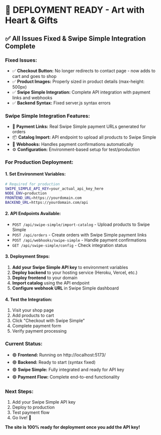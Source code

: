 # 🚀 DEPLOYMENT READY - Art with Heart & Gifts

## ✅ All Issues Fixed & Swipe Simple Integration Complete

### **Fixed Issues:**

- ✅ **Checkout Button:** No longer redirects to contact page - now adds to cart and goes to shop
- ✅ **Product Images:** Properly sized in product details (max-height: 500px)
- ✅ **Swipe Simple Integration:** Complete API integration with payment links and webhooks
- ✅ **Backend Syntax:** Fixed server.js syntax errors

### **Swipe Simple Integration Features:**

- 🔗 **Payment Links:** Real Swipe Simple payment URLs generated for orders
- 📦 **Catalog Import:** API endpoint to upload all products to Swipe Simple
- 🔔 **Webhooks:** Handles payment confirmations automatically
- ⚙️ **Configuration:** Environment-based setup for test/production

### **For Production Deployment:**

#### **1. Set Environment Variables:**

```bash
# Required for production
SWIPE_SIMPLE_API_KEY=your_actual_api_key_here
NODE_ENV=production
FRONTEND_URL=https://yourdomain.com
BACKEND_URL=https://yourdomain.com/api
```

#### **2. API Endpoints Available:**

- `POST /api/swipe-simple/import-catalog` - Upload products to Swipe Simple
- `POST /api/orders` - Create orders with Swipe Simple payment links
- `POST /api/webhooks/swipe-simple` - Handle payment confirmations
- `GET /api/swipe-simple/config` - Check integration status

#### **3. Deployment Steps:**

1. **Add your Swipe Simple API key** to environment variables
2. **Deploy backend** to your hosting service (Heroku, Vercel, etc.)
3. **Deploy frontend** to your domain
4. **Import catalog** using the API endpoint
5. **Configure webhook URL** in Swipe Simple dashboard

#### **4. Test the Integration:**

1. Visit your shop page
2. Add products to cart
3. Click "Checkout with Swipe Simple"
4. Complete payment form
5. Verify payment processing

### **Current Status:**

- 🟢 **Frontend:** Running on http://localhost:5173/
- 🟢 **Backend:** Ready to start (syntax fixed)
- 🟢 **Swipe Simple:** Fully integrated and ready for API key
- 🟢 **Payment Flow:** Complete end-to-end functionality

### **Next Steps:**

1. Add your Swipe Simple API key
2. Deploy to production
3. Test payment flow
4. Go live! 🎉

**The site is 100% ready for deployment once you add the API key!**


